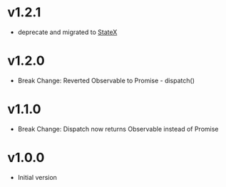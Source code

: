 # v1.2.1

* deprecate and migrated to [StateX](https://github.com/rintoj/statex)

# v1.2.0

* Break Change: Reverted Observable to Promise - dispatch()

# v1.1.0

* Break Change: Dispatch now returns Observable instead of Promise

# v1.0.0

* Initial version
